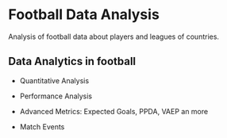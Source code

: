 # Football Data Analysis
Analysis of football data about players and leagues of countries.


## Data Analytics in football

- Quantitative Analysis

- Performance Analysis

- Advanced Metrics: Expected Goals, PPDA, VAEP an more

- Match Events 
